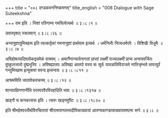 +++
title = "००८ दण्डकवननिष्क्रमणम्"
title_english = "008 Dialogue with Sage Suteekshna"

+++
राम इति । निशां परिणाम्य गमयित्वेत्यर्थः  ॥  ३।८।१  ॥   

  

उपास्पृशत् स्त्रातवान्  ॥  ३।८।२६  ॥   

  

अभ्यनुज्ञातुमिच्छाम इति त्वत्कर्तृकां गमनानुज्ञां प्रार्थयाम इत्यर्थः । धर्मनित्यैः नित्यधर्मपरैः । विशिखैः विधूमैः  ॥  ३।८।७  ॥   

  

अविह्येषत्यादिश्लोकद्वयमेकं वाक्यम् । अमार्गेणान्यायेनागतां प्राप्तां लक्ष्मीं राज्यलक्ष्मीं प्राप्य अन्वयवर्जितः दुष्कुलजातो दुष्प्रभुरिव । अविषह्यातपः अविषह्य आतपो यस्य सः सूर्यः यावन्नातिविराजते नातिजृम्भते तावत्पूर्वं गन्तुमिच्छाम इत्युक्त्वा ववन्द इत्यन्वयः  ॥  ३।८।८११  ॥   

  

आश्रममिति जातावेकवचनम्  ॥  ३।८।१२  ॥   

  

शान्तपक्षिगणानीति परस्परवैरविरहादिति भावः  ॥  ३।८।१३१७  ॥   

  

खड्गौ च कनकत्सरू इति । त्सरुः खड्गमुष्टिः  ॥  ३।८।१८२०  ॥   

  

इति श्रीमहेश्वरतीर्थविरचितायां श्रीरामायणतत्त्वदीपिकाख्यायां आरण्यकाण्डव्याख्यायामष्टमः सर्गः  ॥  ३।८  ॥   

  

